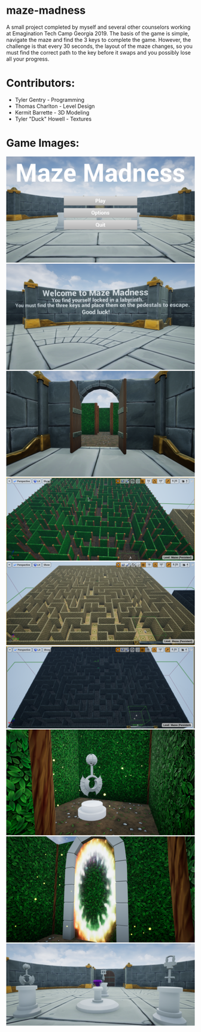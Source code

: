 # maze-madness

A small project completed by myself and several other counselors working at Emagination Tech Camp Georgia 2019.
The basis of the game is simple, navigate the maze and find the 3 keys to complete the game. However, the challenge is that every 30 seconds, the layout of the maze changes, so you must find the correct path to the key before it swaps and you possibly lose all your progress.

# Contributors:
- Tyler Gentry - Programming
- Thomas Charlton - Level Design
- Kermit Barrette - 3D Modeling
- Tyler "Duck" Howell - Textures

# Game Images: 
![Start Screen](/GameplayImages/startScreen.png)
![Story Introduction](/GameplayImages/intro.png)
![Maze Entrance](/GameplayImages/entrance.png)
![Maze 1 Top-View](/GameplayImages/maze1.png)
![Maze 2 Top-View](/GameplayImages/maze2.png)
![Maze 3 Top-View](/GameplayImages/maze3.png)
![Key within Maze 1](/GameplayImages/key.png)
![Portal to Spawn](/GameplayImages/portal.png)
![All keys placed on pedestals, Game Won](/GameplayImages/gameWin.png)

